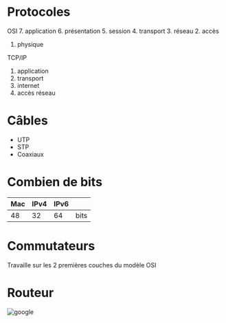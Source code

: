 # Protocoles
OSI
7. application
6. présentation 
5. session 
4. transport
3. réseau 
2. accès 
1. physique 

TCP/IP
1. application
2. transport
3. internet
4. accès réseau 

# Câbles 
- UTP
- STP
- Coaxiaux


# Combien de bits

| Mac | IPv4 | IPv6 |      |
| --- | ---- | ---- | ---- |
| 48  | 32   | 64   | bits |

# Commutateurs
Travaille sur les 2 premières couches du modèle OSI

# Routeur
 ![google](https://google.com)